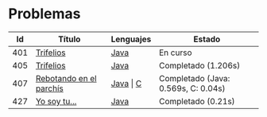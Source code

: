 # Problemas
| Id | Título | Lenguajes | Estado |
|----|--------|-----------|--------|
| 401 | [Trifelios](401.%20Trifelios/) | [Java](401.%20Trifelios/java/) | En curso |
| 405 | [Trifelios](401.%20Trifelios/) | [Java](401.%20Trifelios/java/) | Completado (1.206s) |
| 407 | [Rebotando en el parchís](407.%20Rebotando%20en%20el%20parchís/) | [Java](407.%20Rebotando%20en%20el%20parchís/java/) \| [C](407.%20Rebotando%20en%20el%20parchís/c/) | Completado (Java: 0.569s, C: 0.04s) |
| 427 | [Yo soy tu...](427.%20Yo%20soy%20tu/) | [Java](427.%20Yo%20soy%20tu/java/) | Completado (0.21s) |